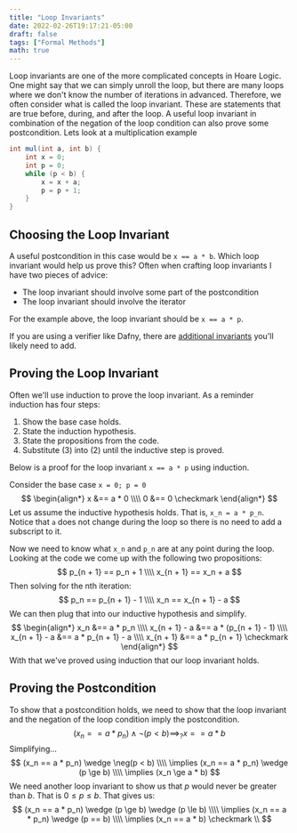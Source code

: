 ```yaml
---
title: "Loop Invariants"
date: 2022-02-26T19:17:21-05:00
draft: false
tags: ["Formal Methods"]
math: true
---
```


Loop invariants are one of the more complicated concepts in Hoare Logic. One might say that we can simply unroll the loop, but there are many loops where we don't know the number of iterations in advanced. Therefore, we often consider what is called the loop invariant. These are statements that are true before, during, and after the loop. A useful loop invariant in combination of the negation of the loop condition can also prove some postcondition. Lets look at a multiplication example

```java
int mul(int a, int b) {
    int x = 0;
    int p = 0;
    while (p < b) {
        x = x + a;
        p = p + 1;
    }
}
```

## Choosing the Loop Invariant

A useful postcondition in this case would be `x == a * b`. Which loop invariant would help us prove this? Often when crafting loop invariants I have two pieces of advice:

- The loop invariant should involve some part of the postcondition
- The loop invariant should involve the iterator

For the example above, the loop invariant should be `x == a * p`.

If you are using a verifier like Dafny, there are [additional invariants](/blog/dafny-loops/) you'll likely need to add.

## Proving the Loop Invariant

Often we'll use induction to prove the loop invariant. As a reminder induction has four steps:

1. Show the base case holds.
2. State the induction hypothesis.
3. State the propositions from the code.
4. Substitute (3) into (2) until the inductive step is proved. 

Below is a proof for the loop invariant `x == a * p` using induction.

Consider the base case `x = 0; p = 0`
$$
\begin{align*}
x &== a * 0 \\\\
0 &== 0 \checkmark
\end{align*}
$$
Let us assume the inductive hypothesis holds. That is, `x_n = a * p_n`. Notice that `a` does not change during the loop so there is no need to add a subscript to it.

Now we need to know what `x_n` and `p_n` are at any point during the loop. Looking at the code we come up with the following two propositions:
$$
p_{n + 1} == p_n + 1 \\\\
x_{n + 1} == x_n + a
$$
Then solving for the nth iteration:
$$
p_n == p_{n + 1} - 1 \\\\
x_n == x_{n + 1} - a
$$
We can then plug that into our inductive hypothesis and simplify.
$$
\begin{align*}
x_n &== a * p_n \\\\
x_{n + 1} - a &== a * (p_{n + 1} - 1) \\\\
x_{n + 1} - a &== a * p_{n + 1} - a \\\\
x_{n + 1} &== a * p_{n + 1} \checkmark
\end{align*}
$$
With that we've proved using induction that our loop invariant holds.

## Proving the Postcondition

To show that a postcondition holds, we need to show that the loop invariant and the negation of the loop condition imply the postcondition.
$$
(x_n == a * p_n) \wedge \neg(p < b) \implies_? x == a * b
$$
Simplifying...
$$
(x_n == a * p_n) \wedge \neg(p < b) \\\\
\implies (x_n == a * p_n) \wedge (p \ge b) \\\\
\implies (x_n \ge a * b)
$$
We need another loop invariant to show us that $p$ would never be greater than $b$. That is $0 \le p \le b$. That gives us:
$$
(x_n == a * p_n) \wedge (p \ge b) \wedge (p \le b) \\\\
 \implies (x_n == a * p_n) \wedge (p == b) \\\\
 \implies (x_n == a * b) \checkmark \\
$$
